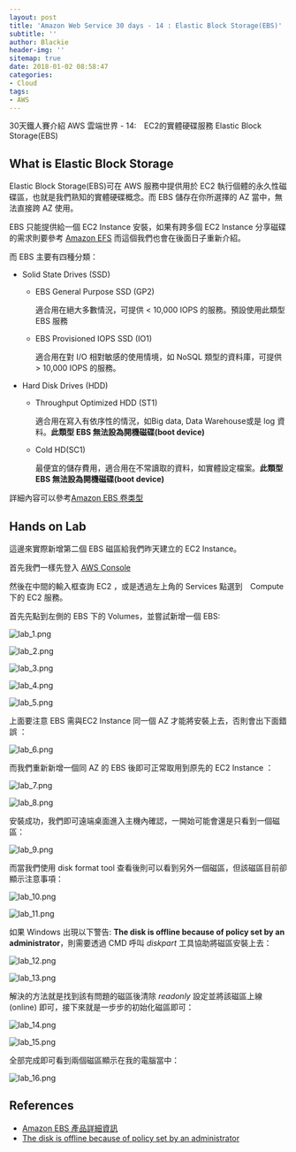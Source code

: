 ```yaml
---
layout: post
title: 'Amazon Web Service 30 days - 14 : Elastic Block Storage(EBS)'
subtitle: ''
author: Blackie
header-img: ''
sitemap: true
date: 2018-01-02 08:58:47
categories:
- Cloud
tags:
- AWS
---
```


30天鐵人賽介紹 AWS 雲端世界 - 14:　EC2的實體硬碟服務 Elastic Block Storage(EBS)

<!-- More -->

## What is Elastic Block Storage ##

Elastic Block Storage(EBS)可在 AWS 服務中提供用於 EC2 執行個體的永久性磁碟區，也就是我們熟知的實體硬碟概念。而 EBS 儲存在你所選擇的 AZ 當中，無法直接跨 AZ 使用。

EBS 只能提供給一個 EC2 Instance 安裝，如果有跨多個 EC2 Instance 分享磁碟的需求則要參考 [Amazon EFS](https://aws.amazon.com/tw/efs/) 而這個我們也會在後面日子重新介紹。

而 EBS 主要有四種分類：

- Solid State Drives (SSD)

    - EBS General Purpose SSD (GP2)

        適合用在絕大多數情況，可提供 < 10,000 IOPS 的服務。預設使用此類型 EBS 服務

    - EBS Provisioned IOPS SSD (IO1)

        適合用在對 I/O 相對敏感的使用情境，如 NoSQL 類型的資料庫，可提供 > 10,000 IOPS 的服務。

- Hard Disk Drives (HDD)

    - Throughput Optimized HDD (ST1)

        適合用在寫入有依序性的情況，如Big data, Data Warehouse或是 log 資料。**此類型 EBS 無法設為開機磁碟(boot device)**

    - Cold HD(SC1)

        最便宜的儲存費用，適合用在不常讀取的資料，如實體設定檔案。**此類型 EBS 無法設為開機磁碟(boot device)**

詳細內容可以參考[Amazon EBS 卷类型](http://docs.aws.amazon.com/zh_cn/AWSEC2/latest/UserGuide/EBSVolumeTypes.html)

## Hands on Lab ##

這邊來實際新增第二個 EBS 磁區給我們昨天建立的 EC2 Instance。

首先我們一樣先登入 [AWS Console](https://console.aws.amazon.com/console/home)

然後在中間的輸入框查詢 EC2 ，或是透過左上角的 Services 點選到　Compute　下的 EC2 服務。

首先先點到左側的 EBS 下的 Volumes，並嘗試新增一個 EBS:

![lab_1.png](lab_1.png)

![lab_2.png](lab_2.png)

![lab_3.png](lab_3.png)

![lab_4.png](lab_4.png)

![lab_5.png](lab_5.png)

上面要注意 EBS 需與EC2 Instance 同一個 AZ 才能將安裝上去，否則會出下面錯誤 ：

![lab_6.png](lab_6.png)

而我們重新新增一個同 AZ 的 EBS 後即可正常取用到原先的 EC2 Instance ：

![lab_7.png](lab_7.png)

![lab_8.png](lab_8.png)

安裝成功，我們即可遠端桌面進入主機內確認，一開始可能會還是只看到一個磁區：

![lab_9.png](lab_9.png)

而當我們使用 disk format tool 查看後則可以看到另外一個磁區，但該磁區目前卻顯示注意事項：

![lab_10.png](lab_10.png)

![lab_11.png](lab_11.png)

如果 Windows 出現以下警告: **The disk is offline because of policy set by an administrator**，則需要透過 CMD 呼叫 *diskpart* 工具協助將磁區安裝上去：

![lab_12.png](lab_12.png)

![lab_13.png](lab_13.png)

解決的方法就是找到該有問題的磁區後清除 *readonly* 設定並將該磁區上線(online) 即可，接下來就是一步步的初始化磁區即可：

![lab_14.png](lab_14.png)

![lab_15.png](lab_15.png)

全部完成即可看到兩個磁區顯示在我的電腦當中：

![lab_16.png](lab_16.png)

## References ##

- [Amazon EBS 產品詳細資訊](https://aws.amazon.com/tw/ebs/details/)
- [The disk is offline because of policy set by an administrator](https://www.youtube.com/watch?v=P2BOuxcccRM)